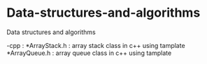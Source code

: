 # Data-structures-and-algorithms
Data structures and algorithms

-cpp :
	*ArrayStack.h : array stack class in c++ using tamplate
	*ArrayQueue.h : array queue class in c++ using tamplate

